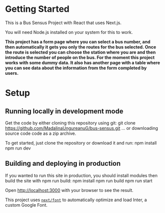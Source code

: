 # Getting Started

This is a Bus Sensus Project with React that uses Next.js.

You will need Node.js installed on your system for this to work.

**This project has a form page where you can select a bus number, and then automatically it gets you only the routes for the bus selected. Once the route is selected you can choose the station where you are and then introduce the number of people on the bus. For the moment this project works with some dummy data.
It also has another page with a table where you can see data about the information from the form completed by users.**

# Setup

## Running locally in development mode
Get the code by either cloning this repository using git:
git clone https://github.com/MadalinaUngureanuG/bus-sensus.git
... or downloading source code code as a zip archive.

To get started, just clone the repository or download it and run:
npm install
npm run dev

## Building and deploying in production
If you wanted to run this site in production, you should install modules then build the site with npm run build:
npm install
npm run build
npm run start

Open [http://localhost:3000](http://localhost:3000) with your browser to see the result.

This project uses [`next/font`](https://nextjs.org/docs/basic-features/font-optimization) to automatically optimize and load Inter, a custom Google Font.
